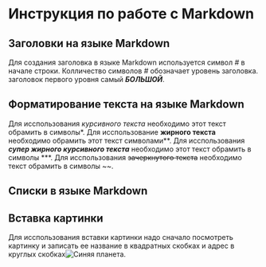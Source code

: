 # Инструкция по работе с Markdown

## Заголовки на языке Markdown
Для создания заголовка в языке Markdown используется символ *#* в начале строки. Колличество символов *#* обозначает уровень заголовка. заголовок первого уровня самый ***БОЛЬШОЙ***.

## Форматирование текста на языке Markdown
Для исспользования *курсивного текста* необходимо этот текст обрамить в символы*. Для исспользование **жирного текста** необходимо обрамить этот текст символами**. Для исспользования ***супер жирного курсивного текста*** необходимо этот текст обрамить в символы ***. Для исспользования ~~зачеркнутого текста~~ необходимо текст обрамить в символы ~~.

## Списки в языке Markdown

## Вставка картинки
Для исспользования вставки картинки надо сначало посмотреть картинку и записать ее название в квадратных скобках и адрес в круглых скобках![Синяя планета](https://akspic.ru/image/169229-fioletovyj_esteticheskoj-estetika-purpur-tsvetnoy-temno_fioletovyj).

